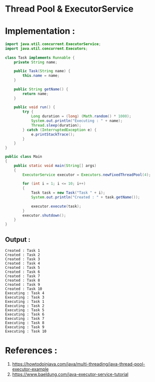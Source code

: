# Thread Pool & ExecutorService

# Implementation :
```java
import java.util.concurrent.ExecutorService;
import java.util.concurrent.Executors;
 
class Task implements Runnable {
    private String name;
 
    public Task(String name) {
        this.name = name;
    }
 
    public String getName() {
        return name;
    }
 
    public void run() {
        try {
            Long duration = (long) (Math.random() * 1000);
            System.out.println("Executing : " + name);
            Thread.sleep(duration);
        } catch (InterruptedException e) {
            e.printStackTrace();
        }
    }
}

public class Main 
{
    public static void main(String[] args) 
    {
        ExecutorService executor = Executors.newFixedThreadPool(4);
         
        for (int i = 1; i <= 10; i++) 
        {
            Task task = new Task("Task " + i);
            System.out.println("Created : " + task.getName());
 
            executor.execute(task);
        }
        executor.shutdown();
    }
}


```

## Output :
```
Created : Task 1
Created : Task 2
Created : Task 3
Created : Task 4
Created : Task 5
Created : Task 6
Created : Task 7
Created : Task 8
Created : Task 9
Created : Task 10
Executing : Task 4
Executing : Task 3
Executing : Task 1
Executing : Task 2
Executing : Task 5
Executing : Task 6
Executing : Task 7
Executing : Task 8
Executing : Task 9
Executing : Task 10
```


# References :
1. https://howtodoinjava.com/java/multi-threading/java-thread-pool-executor-example
2. https://www.baeldung.com/java-executor-service-tutorial
